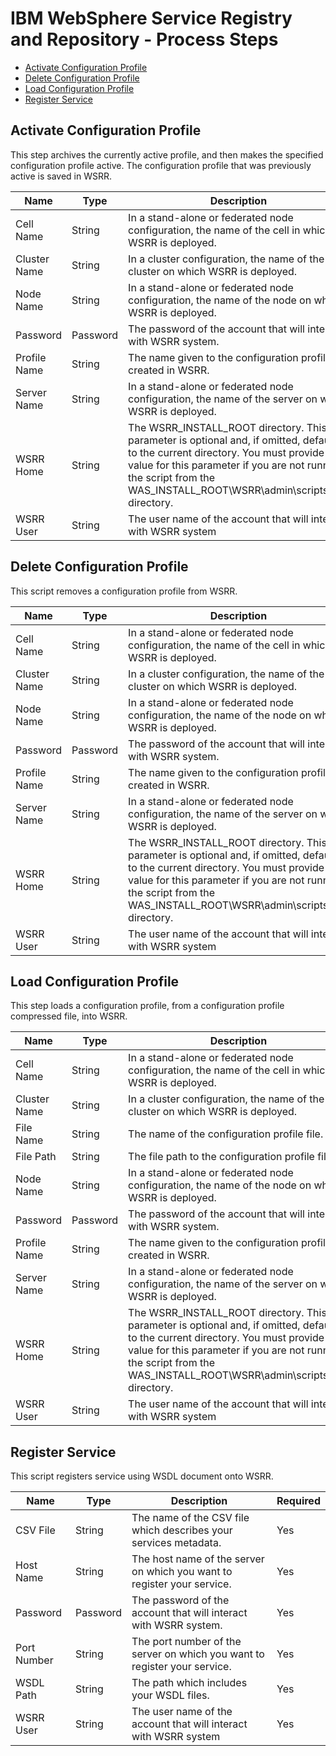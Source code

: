
# IBM WebSphere Service Registry and Repository - Process Steps

* [Activate Configuration Profile](#activate_configuration_profile)
* [Delete Configuration Profile](#delete_configuration_profile)
* [Load Configuration Profile](#load_configuration_profile)
* [Register Service](#register_service)


## Activate Configuration Profile

This step archives the currently active profile, and then makes the specified configuration profile active. The configuration profile that was previously active is saved in WSRR.



| Name | Type | Description                                                                                                          | Required |
| ---- | ---- | -------------------------------------------------------------------------------------------------------------------- | -------- |
| Cell Name | String | In a stand-alone or federated node configuration, the name of the cell in which WSRR is deployed. | No |
| Cluster Name | String | In a cluster configuration, the name of the cluster on which WSRR is deployed. | No |
| Node Name | String | In a stand-alone or federated node configuration, the name of the node on which WSRR is deployed. | No |
| Password | Password | The password of the account that will interact with WSRR system. | Yes |
| Profile Name | String | The name given to the configuration profile created in WSRR.  | Yes |
| Server Name | String | In a stand-alone or federated node configuration, the name of the server on which WSRR is deployed. | No |
| WSRR Home | String | The WSRR\_INSTALL\_ROOT directory. This parameter is optional and, if omitted, defaults to the current directory. You must provide a value for this parameter if you are not running the script from the WAS\_INSTALL\_ROOT\WSRR\admin\scripts\_cell directory. | Yes |
| WSRR User | String | The user name of the account that will interact with WSRR system | Yes |

## Delete Configuration Profile

This script removes a configuration profile from WSRR.


| Name | Type | Description                                                                                                          | Required |
| ---- | ---- | -------------------------------------------------------------------------------------------------------------------- | -------- |
| Cell Name | String | In a stand-alone or federated node configuration, the name of the cell in which WSRR is deployed. | No |
| Cluster Name | String | In a cluster configuration, the name of the cluster on which WSRR is deployed. | No |
| Node Name | String | In a stand-alone or federated node configuration, the name of the node on which WSRR is deployed. | No |
| Password | Password | The password of the account that will interact with WSRR system. | Yes |
| Profile Name | String | The name given to the configuration profile created in WSRR.  | Yes |
| Server Name | String | In a stand-alone or federated node configuration, the name of the server on which WSRR is deployed. | No |
| WSRR Home | String | The WSRR\_INSTALL\_ROOT directory. This parameter is optional and, if omitted, defaults to the current directory. You must provide a value for this parameter if you are not running the script from the WAS\_INSTALL\_ROOT\WSRR\admin\scripts\_cell directory. | Yes |
| WSRR User | String | The user name of the account that will interact with WSRR system | Yes |

## Load Configuration Profile

This step loads a configuration profile, from a configuration profile compressed file, into WSRR.



| Name | Type | Description                                                                                                          | Required |
| ---- | ---- | -------------------------------------------------------------------------------------------------------------------- | -------- |
| Cell Name | String | In a stand-alone or federated node configuration, the name of the cell in which WSRR is deployed. | No |
| Cluster Name | String | In a cluster configuration, the name of the cluster on which WSRR is deployed. | No |
| File Name | String | The name of the configuration profile file.  | Yes |
| File Path | String | The file path to the configuration profile file.  | No |
| Node Name | String | In a stand-alone or federated node configuration, the name of the node on which WSRR is deployed. | No |
| Password | Password | The password of the account that will interact with WSRR system. | Yes |
| Profile Name | String | The name given to the configuration profile created in WSRR.  | Yes |
| Server Name | String | In a stand-alone or federated node configuration, the name of the server on which WSRR is deployed. | No |
| WSRR Home | String | The WSRR\_INSTALL\_ROOT directory. This parameter is optional and, if omitted, defaults to the current directory. You must provide a value for this parameter if you are not running the script from the WAS\_INSTALL\_ROOT\WSRR\admin\scripts\_cell directory. | Yes |
| WSRR User | String | The user name of the account that will interact with WSRR system | Yes |

## Register Service

This script registers service using WSDL document onto WSRR.


| Name | Type | Description                                                                                                          | Required |
| ---- | ---- | -------------------------------------------------------------------------------------------------------------------- | -------- |
| CSV File | String | The name of the CSV file which describes your services metadata. | Yes |
| Host Name | String | The host name of the server on which you want to register your service. | Yes |
| Password | Password | The password of the account that will interact with WSRR system. | Yes |
| Port Number | String | The port number of the server on which you want to register your service. | Yes |
| WSDL Path | String | The path which includes your WSDL files. | Yes |
| WSRR User | String | The user name of the account that will interact with WSRR system | Yes |


